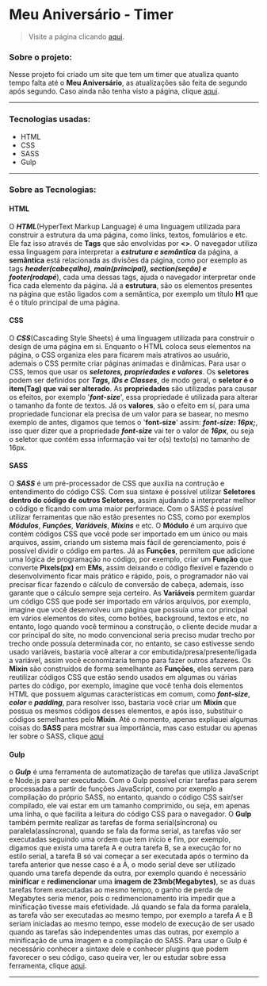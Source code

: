 # Meu Aniversário - Timer

<!-- Link para página do projeto -->
> Visite a página clicando [aqui](https://matheus-reichemback-stang.netlify.app/ "Visitar página").

### Sobre o projeto:

Nesse projeto foi criado um site que tem um timer que atualiza quanto tempo falta até o **Meu Aniversário**, as atualizações são feita de segundo após segundo. 
Caso ainda não tenha visto a página, clique [aqui](https://matheus-reichemback-stang.netlify.app/ "Visitar página").

---

 ### Tecnologias usadas:
 * HTML
 * CSS
 * SASS
 * Gulp
---
### Sobre as Tecnologias:

#### HTML
O ***HTML***(HyperText Markup Language) é uma linguagem utilizada para construir a estrutura da uma página, como links, textos, fomulários e etc. Ele faz isso através de **Tags** que são envolvidas por **<>**. O navegador utiliza essa linguagem para interpretar a ***estrutura e semântica*** da página, a **semântica** está relacionada as divisões da página, como por exemplo as tags ***header(cabeçalho), main(principal), section(seção) e footer(rodapé***), cada uma dessas tags, ajuda o navegador interpretar onde fica cada elemento da página. Já a **estrutura**, são os elementos presentes na página que estão ligados com a semântica, por exemplo um título **H1** que é o título principal de uma página.

#### CSS
O ***CSS***(Cascading Style Sheets) é uma linguagem utilizada para construir o design de uma página em si. Enquanto o HTML coloca seus elementos na página, o CSS organiza eles para ficarem mais atrativos ao usuário, ademais o CSS permite criar páginas animadas e dinâmicas. Para usar o CSS, temos que usar os ***seletores, propriedades e valores***. Os **seletores** podem ser definidos por ***Tags, IDs e Classes***, de modo geral, o **seletor é o item(Tag) que vai ser alterado**. As **propriedades** são utilizadas para causar os efeitos, por exemplo '***font-size***', essa propriedade é utilizada para alterar o tamanho da fonte de textos. Já os **valores**, são o efeito em sí, para uma propriedade funcionar ela precisa de um valor para se basear, no mesmo exemplo de antes, digamos que temos o '**font-size**' assim: ***font-size: 16px;***, isso quer dizer que a propriedade ***font-size*** vai ter o valor de ***16px***, ou seja o seletor que contém essa informação vai ter o(s) texto(s) no tamanho de 16px.

#### SASS
O **_SASS_** é um pré-processador de CSS que auxília na contrução e entendimento do código CSS. Com sua sintaxe é possível utilizar **Seletores dentro do código de outros Seletores**, assim ajudando a interpretar melhor o código e ficando com uma maior performace.
Com o SASS é possível utilizar ferramentas que não estão presentes no CSS, como por exemplos **_Módulos_**, **_Funções_**, **_Variáveis_**, **_Mixins_** e etc. O **Módulo** é um arquivo que contém códigos CSS que você pode ser importado em um único ou mais 
arquivos, assim, criando um sistema mais fácil de gerenciamento, pois é possível dividir o código em partes. Já as **Funções**, permitem que adicione uma lógica de programação no código, por exemplo, criar um **Função** que converte **Pixels(px)** em **EMs**,
assim deixando o código flexível e fazendo o desenvolvimento ficar mais prático e rápido, pois, o programador não vai precisar ficar fazendo o cálculo de conversão de cabeça, ademais, isso garante que o cálculo sempre seja certeiro. As **Variáveis** permitem 
guardar um código CSS que pode ser importado em vários arquivos, por exemplo, imagine que você desenvolveu um página que possuía uma cor principal em vários elementos do sites, como botões, background, textos e etc, no entanto, logo quando você terminou a 
construção, o cliente decide mudar a cor principal do site, no modo convencional seria preciso mudar trecho por trecho onde possuía determinada cor, no entanto, se caso estivesse sendo usado variáveis, bastaria você alterar a cor embutida/presa/presente/ligada 
a variável, assim você economizaria tempo para fazer outros afazeres. Os **Mixin** são construídos de forma semelhante as **Funções**, eles servem para reutilizar códigos CSS que estão sendo usados em algumas ou várias partes do código, por exemplo, imagine que 
você tenha dois elementos HTML que possuem algumas características em comum, como **_font-size_**, **_color_** e **_padding_**, para resolver isso, bastaria você criar um **Mixin** que possua os mesmos códigos desses elementos, e após isso, substituir o códigos 
semelhantes pelo **Mixin**. Até o momento, apenas expliquei algumas coisas do **SASS** para mostrar sua importância, mas caso estudar ou apenas ler sobre o SASS, clique [aqui](https://sass-lang.com/documentation/ "Documentação do SASS")

#### Gulp
o **_Gulp_** é uma ferramenta de automatização de tarefas que utiliza JavaScript e Node.js para ser executado. Com o Gulp possível criar tarefas para serem processadas a partir de funções JavaScript, como por exemplo a compilação do próprio SASS, no entanto, quando o código CSS sair/ser compilado,
ele vai estar em um tamanho comprimido, ou seja, em apenas uma linha, o que facilita a leitura do código CSS para o navegador. O **Gulp** também permite realizar as tarefas de forma serial(síncrona) ou paralela(assíncrona), quando se fala da forma serial, as tarefas vão ser executadas seguindo uma ordem que tem início e fim,
por exemplo, digamos que exista uma tarefa A e outra tarefa B, se a execução for no estilo serial, a tarefa B só vai começar a ser executada após o termino da tarefa anterior que nesse caso é a A, o modo serial deve ser utilizado quando uma tarefa depende da outra, por exemplo quando
é necessário **minificar** e **redimencionar** uma **imagem de 23mb(Megabytes)**, se as duas tarefas forem executadas ao mesmo tempo, o ganho de perda de Megabytes seria menor, pois o redimencionamento iria impedir que a minificação tivesse mais efetividade. Já quando se fala
da forma paralela, as tarefa vão ser executadas ao mesmo tempo, por exemplo a tarefa A e B seriam iniciadas ao mesmo tempo, esse modelo de execução de ser usado quando as tarefas são independentes umas das outras, por exemplo a minificação de uma imagem e a compilação do SASS.
Para usar o Gulp é necessário conhecer a sintaxe dele e conhecer plugins que podem favorecer o seu código, caso queira ver, ler ou estudar sobre essa ferramenta, clique [aqui](https://gulpjs.com/docs/en/getting-started/quick-start "Documentação do Gulp").

---
